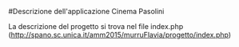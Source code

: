 #Descrizione dell'applicazione Cinema Pasolini

La descrizione del progetto si trova nel file index.php (http://spano.sc.unica.it/amm2015/murruFlavia/progetto/index.php)
